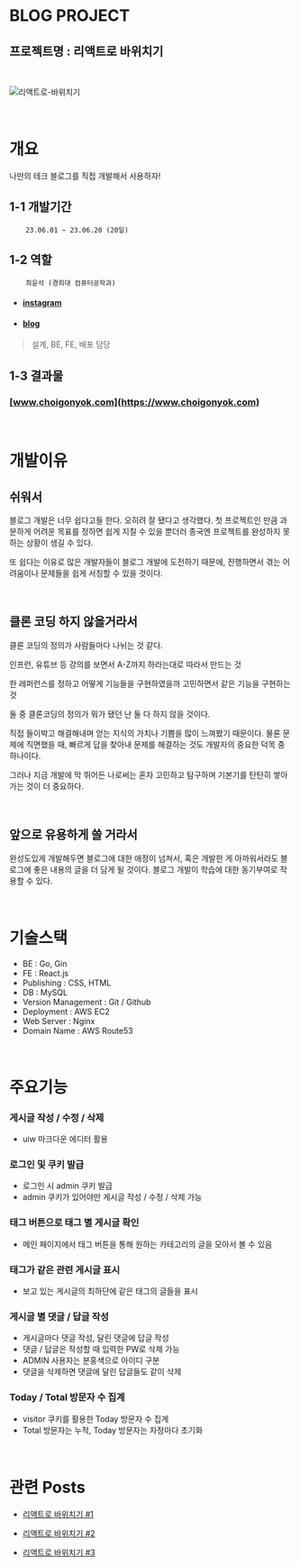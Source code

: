 # BLOG PROJECT

## **프로젝트명 : 리액트로 바위치기**

<br>

![리액트로-바위치기](https://github.com/choigonyok/blog-project-frontend/assets/129271363/fb779c88-d2eb-42db-92a0-7e9f9885622b)

<br>

# **개요**

나만의 테크 블로그를 직접 개발해서 사용하자!

## **1-1 개발기간**

        23.06.01 ~ 23.06.20 (20일)

## **1-2 역할**

        최윤석 (경희대 컴퓨터공학과)

* #### [instagram](https://www.instagram.com/choigonyok)

* #### [blog](https://www.choigonyok.com)

> 설계, BE, FE, 배포 담당

## **1-3 결과물**

### [www.choigonyok.com](https://www.choigonyok.com)

<br>

# **개발이유**

## **쉬워서**
   
블로그 개발은 너무 쉽다고들 한다. 오히려 잘 됐다고 생각했다. 첫 프로젝트인 만큼 과분하게 어려운 목표를 정하면 쉽게 지칠 수 있을 뿐더러 종국엔 프로젝트를 완성하지 못하는 상황이 생길 수 있다.

또 쉽다는 이유로 많은 개발자들이 블로그 개발에 도전하기 때문에, 진행하면서 겪는 어려움이나 문제들을 쉽게 서칭할 수 있을 것이다.

<br>

## **클론 코딩 하지 않을거라서**

클론 코딩의 정의가 사람들마다 나뉘는 것 같다.

인프런, 유튜브 등 강의를 보면서 A-Z까지 하라는대로 따라서 만드는 것

한 레퍼런스를 정하고 어떻게 기능들을 구현하였을까 고민하면서 같은 기능을 구현하는 것

둘 중 클론코딩의 정의가 뭐가 됐던 난 둘 다 하지 않을 것이다.

직접 들이박고 해결해내며 얻는 지식의 가치나 기쁨을 많이 느껴봤기 때문이다. 물론 문제에 직면했을 때, 빠르게 답을 찾아내 문제를 해결하는 것도 개발자의 중요한 덕목 중 하나이다.

그러나 지금 개발에 막 뛰어든 나로써는 혼자 고민하고 탐구하며 기본기를 탄탄히 쌓아가는 것이 더 중요하다.

<br>

## **앞으로 유용하게 쓸 거라서**

완성도있게 개발해두면 블로그에 대한 애정이 넘쳐서, 혹은 개발한 게 아까워서라도 블로그에 좋은 내용의 글을 더 담게 될 것이다. 블로그 개발이 학습에 대한 동기부여로 작용할 수 있다.

<br>

# **기술스택**

* BE : Go, Gin
* FE : React.js
* Publishing : CSS, HTML
* DB : MySQL
* Version Management : Git / Github
* Deployment : AWS EC2
* Web Server : Nginx
* Domain Name : AWS Route53
  
<br>

# **주요기능**

### 게시글 작성 / 수정 / 삭제
* uiw 마크다운 에디터 활용

### 로그인 및 쿠키 발급
* 로그인 시 admin 쿠키 발급
* admin 쿠키가 있어야만 게시글 작성 / 수정 / 삭제 가능

### 태그 버튼으로 태그 별 게시글 확인
* 메인 페이지에서 태그 버튼을 통해 원하는 카테고리의 글을 모아서 볼 수 있음

### 태그가 같은 관련 게시글 표시
* 보고 있는 게시글의 최하단에 같은 태그의 글들을 표시

### 게시글 별 댓글 / 답글 작성
* 게시글마다 댓글 작성, 달린 댓글에 답글 작성
* 댓글 / 답글은 작성할 때 입력한 PW로 삭제 가능
* ADMIN 사용자는 분홍색으로 아이디 구분
* 댓글을 삭제하면 댓글에 달린 답글들도 같이 삭제

### Today / Total 방문자 수 집계
* visitor 쿠키를 활용한 Today 방문자 수 집계
* Total 방문자는 누적, Today 방문자는 자정마다 초기화

<br>

# **관련 Posts**

* [리액트로 바위치기 #1](https://choigonyok.com/post/1)

* [리액트로 바위치기 #2](https://choigonyok.com/post/8)

* [리액트로 바위치기 #3](https://choigonyok.com/post/9)